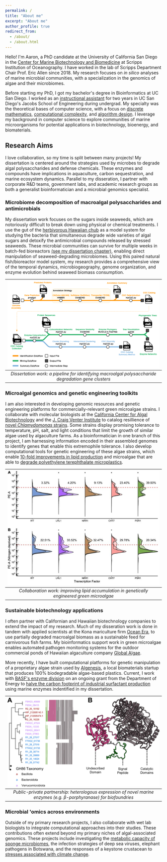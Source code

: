 ```yaml
---
permalink: /
title: "About me"
excerpt: "About me"
author_profile: true
redirect_from: 
  - /about/
  - /about.html
---
```


Hello! I'm Aaron, a PhD candidate at the University of California San Diego in the [Center for Marine Biotechnology and Biomedicine](https://scripps.ucsd.edu/cmbb)
at Scripps Institution of Oceanography. I have worked in the lab of Scripps Department Chair Prof. Eric Allen since 2018.
My research focuses on <i>in silico</i> analyses of marine microbial communities, with a specialization in the genomics of algae and their microbiomes.

Before starting my PhD, I got my bachelor's degree in Bioinformatics at UC San Diego. I worked as an [instructional assistant](/teaching/) for two years in UC San Diego's Jacobs School of Engineering
during undergrad. My specialty was the theoretical bases of computer science, with a focus on [discrete mathematics](/teaching/CSE20), [computational complexity](/teaching/CSE21), and [algorithm design](/teaching/CSE101).
I leverage my background in computer science to explore communities of marine microorganisms for potential applications in biotechnology, bioenergy, and biomaterials.

## Research Aims
I love collaboration, so my time is split between many projects! My dissertation is centered around the strategies used by microbes to degrade algal polysaccharides and defense chemicals. These enzymes and compounds
have implications in aquaculture, carbon sequestration, and marine ecosystem dynamics. Parallel to my disseration, I partner with corporate R&D teams, government labs, 
and academic research groups as both a generalist bioinformatician and a microbial genomics specialist.

### Microbiome decomposition of macroalgal polysaccharides and antimicrobials
My dissertation work focuses on the sugars inside seaweeds, which are notoriously difficult to break down using physical or chemical treatments. I use the gut of the
[herbivorous Hawaiian chub](https://www.hawaiisfishes.com/fish_of_month/past_fom/fom_05_04.htm) as a model system for studying the bacteria that simultaneous degrade wide varieties of algal sugars and
detoxify the antimicrobial compounds released by stressed seaweeds. These microbial communities can survive for multiple weeks in batch-fed bioreactors [(see my dissertation chapter)](/publications/Krumbs2024),
enabling direct manipulation of seaweed-degrading microbiomes. Using this paired natural fish/bioreactor model system, my research provides a comprehensive view of the temporal dynamics, microbiogeography, genome organization, and enzyme evolution 
behind seaweed biomass consumption.

| ![mpCGC](/images/mpcgc.png) | 
|:--:| 
| *Dissertation work: a pipeline for identifying macroalgal polysaccharide degradation gene clusters* |

### Microalgal genomics and genetic engineering toolkits
I am also interested in developing genomic resources and genetic engineering platforms for commercially-relevant green microalgae strains. 
I collaborate with molecular biologists at the [California Center for Algal Biotechnology](https://algae.ucsd.edu/) and the [J. Craig Venter Institute](https://www.jcvi.org/research/environmental-sustainability#projects)
to catalog resillience of [novel <i>Chlamydomonas</i> strains](/publications/CpacGenome2025). Some strains display 
promising tolerance to temperature, pH, salt, and light conditions that limit the growth of similar algae used by algaculture farms.
As a bioinformatician in one branch of this project, I am harnessing information encoded in their assembled genomes to identify genes that 
enable this extremophile tolerance. I also develop computational tools for genetic engineering of these algae strains, which enable [10-fold improvements in lipid production](/publications/CpacTF2025)
and microalgae that are able to [degrade polyethylene terephthalate microplastics](/publications/Recombinant2025).

| ![10-fold increase in lipid production](/images/lipid_fig.jpg) | 
|:--:| 
| *Collaboration work: improving lipid accumulation in genetically engineered green microalgae* |

### Sustainable biotechnology applications
I often partner with Californian and Hawaiian biotechnology companies to extend the impact of my research. Much of my disseration work is done in tandem with applied scientists
at the Kona mariculture firm [Ocean Era](http://ocean-era.com/), to use partially degraded macroalgal biomass as a sustainable feed for carnivorous fish farms. My bioinformatics support work in green microalgae
enables automated pathogen monitoring systems for the outdoor commercial ponds of Hawaiian algaculture company [Global Algae](https://www.globalgae.com/).

More recently, I have built computational platforms for genetic manipulation of a proprietary algae strain used by [Algenesis](https://www.algenesislabs.com/), a local 
biomaterials startup that produces 100% biodegradable algae-based plastics. Current, I work with [BASF's enzyme division](https://www.basf.com/us/en/media/smart-scientists/Enzymes) on an ongoing grant from the Department of 
Energy to [halve the carbon footprint of industrial surfactant production](https://www.energy.gov/sites/default/files/2024-11/beto-MACRO-FOA-Scripps.pdf) using marine enzymes indentified in my dissertation.

| ![Novel GH86 enzymes](/images/mbio_enzyme.jpg) | 
|:--:| 
| *Public-private partnership: heterologous expression of novel marine enzymes (e.g. β-porphyranase) for biofoundries* |

### Microbial 'omics across environments
Outside of my primary research projects, I also collaborate with wet lab biologists to integrate computational approaches into their studies. 
These contributions often extend beyond my primary niches of algal-associated genomics. These projects include investigating 
the [metabolic capacity of sponge microbiomes](/publications/SpongeMicrobes2020), the infection strategies of deep sea viruses, elephant pathogens in Botswana,
and the responses of a keystone crustacean to [stresses associated with climate change](/publications/DaphniaPulicaria2022).